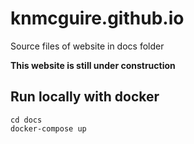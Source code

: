 # knmcguire.github.io

Source files of website in docs folder

**This website is still under construction**

## Run locally with docker 

```
cd docs
docker-compose up
```